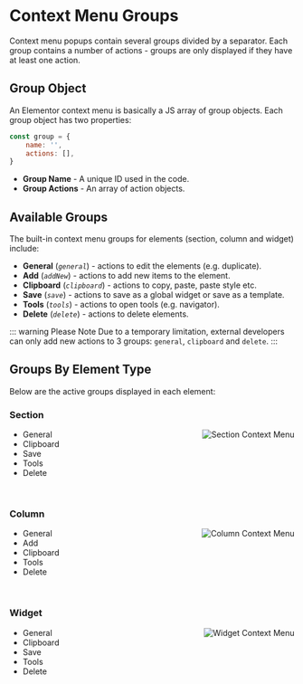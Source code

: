 # Context Menu Groups

Context menu popups contain several groups divided by a separator. Each group contains a number of actions - groups are only displayed if they have at least one action.

## Group Object

An Elementor context menu is basically a JS array of group objects. Each group object has two properties:

```js
const group = {
	name: '',
	actions: [],
}
```

* **Group Name** - A unique ID used in the code.
* **Group Actions** - An array of action objects.

## Available Groups

The built-in context menu groups for elements (section, column and widget) include:

* **General** (_`general`_) - actions to edit the elements (e.g. duplicate).
* **Add** (_`addNew`_) - actions to add new items to the element.
* **Clipboard** (_`clipboard`_) - actions to copy, paste, paste style etc.
* **Save** (_`save`_) - actions to save as a global widget or save as a template.
* **Tools** (_`tools`_) - actions to open tools (e.g. navigator).
* **Delete** (_`delete`_) - actions to delete elements.

::: warning Please Note
Due to a temporary limitation, external developers can only add new actions to 3 groups: `general`, `clipboard` and `delete`.
:::

## Groups By Element Type

Below are the active groups displayed in each element:

### Section

<img src="/assets/img/context-menu-section.png" alt="Section Context Menu" style="float: right; margin-left: 20px;">

* General
* Clipboard
* Save
* Tools
* Delete

<br clear="both">

### Column

<img src="/assets/img/context-menu-column.png" alt="Column Context Menu" style="float: right; margin-left: 20px;">

* General
* Add
* Clipboard
* Tools
* Delete

<br clear="both">

### Widget

<img src="/assets/img/context-menu-widget.png" alt="Widget Context Menu" style="float: right; margin-left: 20px;">

* General
* Clipboard
* Save
* Tools
* Delete
